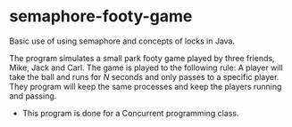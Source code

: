 # semaphore-footy-game
Basic use of using semaphore and concepts of locks in Java.

The program simulates a small park footy game played by three friends, Mike, Jack and Carl. The game is played to the following rule:
A player will take the ball and runs for *N* seconds and only passes to a specific player. They program will keep the same processes and keep the players running and passing.

- This program is done for a Concurrent programming class.
